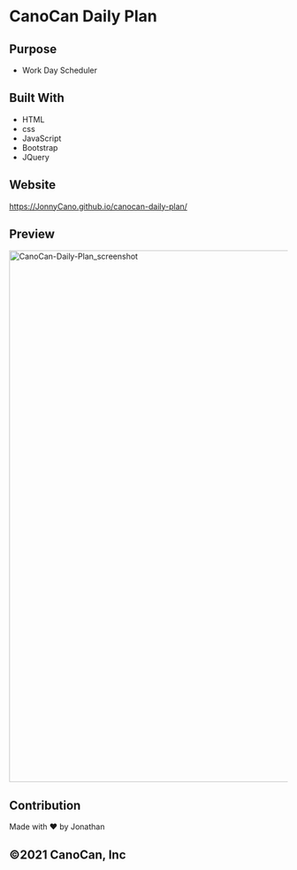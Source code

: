 # CanoCan Daily Plan

## Purpose
* Work Day Scheduler

## Built With
* HTML
* css
* JavaScript
* Bootstrap
* JQuery

## Website
https://JonnyCano.github.io/canocan-daily-plan/

## Preview
<img width="960" alt="CanoCan-Daily-Plan_screenshot" src="https://user-images.githubusercontent.com/84486012/130718141-d38f663e-bcc3-4c03-a860-c3d38086eee0.PNG">

## Contribution
Made with ❤️ by Jonathan

## ©️2021 CanoCan, Inc

